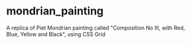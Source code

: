 # mondrian_painting
A replica of Piet Mondrian painting called "Composition No III, with Red, Blue, Yellow and Black", using CSS Grid
